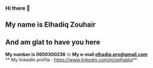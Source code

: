 ### Hi there 👋
## My name is Elhadiq Zouhair 
## And am glat to have you here

**My number is 0650300236** \n
**My e-mail elhadiq.pro@gmail.com**<br/>
** My linkedIn profile : https://www.linkedin.com/in/zelhadiq**
